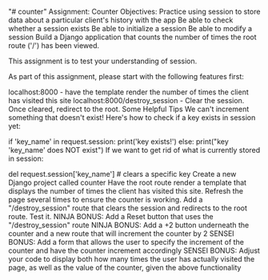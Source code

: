 "# counter" 
Assignment: Counter
Objectives:
Practice using session to store data about a particular client's history with the app
Be able to check whether a session exists
Be able to initialize a session
Be able to modify a session
Build a Django application that counts the number of times the root route ('/') has been viewed. 

This assignment is to test your understanding of session.



As part of this assignment, please start with the following features first:

localhost:8000 - have the template render the number of times the client has visited this site
localhost:8000/destroy_session - Clear the session. Once cleared, redirect to the root.
Some Helpful Tips
We can't increment something that doesn't exist! Here's how to check if a key exists in session yet:

if 'key_name' in request.session:
    print('key exists!')
else:
    print("key 'key_name' does NOT exist")
If we want to get rid of what is currently stored in session:

del request.session['key_name']	# clears a specific key
 Create a new Django project called counter
 Have the root route render a template that displays the number of times the client has visited this site. Refresh the page several times to ensure the counter is working.
 Add a "/destroy_session" route that clears the session and redirects to the root route. Test it.
 NINJA BONUS: Add a Reset button that uses the "/destroy_session" route
 NINJA BONUS: Add a +2 button underneath the counter and a new route that will increment the counter by 2
 SENSEI BONUS: Add a form that allows the user to specify the increment of the counter and have the counter increment accordingly
 SENSEI BONUS: Adjust your code to display both how many times the user has actually visited the page, as well as the value of the counter, given the above functionality
